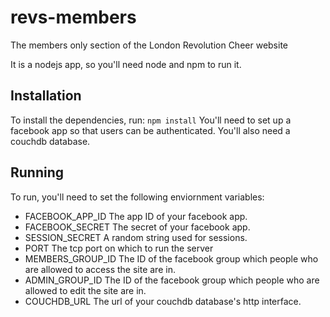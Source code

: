 revs-members
============

The members only section of the London Revolution Cheer website

It is a nodejs app, so you'll need node and npm to run it.

## Installation
To install the dependencies, run:
```npm install```
You'll need to set up a facebook app so that users can be authenticated.
You'll also need a couchdb database.

## Running
To run, you'll need to set the following enviornment variables:
* FACEBOOK_APP_ID The app ID of your facebook app.
* FACEBOOK_SECRET The secret of your facebook app.
* SESSION_SECRET A random string used for sessions.
* PORT The tcp port on which to run the server
* MEMBERS_GROUP_ID The ID of the facebook group which people who are allowed to access the site are in.
* ADMIN_GROUP_ID The ID of the facebook group which people who are allowed to edit the site are in.
* COUCHDB_URL The url of your couchdb database's http interface.